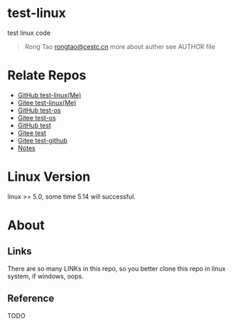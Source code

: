 # test-linux
test linux code

> Rong Tao <rongtao@cestc.cn>
> more about auther see AUTHOR file

# Relate Repos

* [GitHub test-linux(Me)](https://github.com/Rtoax/test-linux)
* [Gitee test-linux(Me)](https://gitee.com/rtoax/test-linux)
* [GitHub test-os](https://github.com/rtoax/test-os)
* [Gitee test-os](https://gitee.com/rtoax/test-os)
* [GitHub test](https://github.com/rtoax/test)
* [Gitee test](https://gitee.com/rtoax/test)
* [Gitee test-github](https://gitee.com/rtoax/test-github)
* [Notes](https://gitee.com/rtoax/notes)

# Linux Version

linux >= 5.0, some time 5.14 will successful.

# About

## Links

There are so many LINKs in this repo, so you better clone this repo in linux system, if windows, oops.

## Reference

TODO
